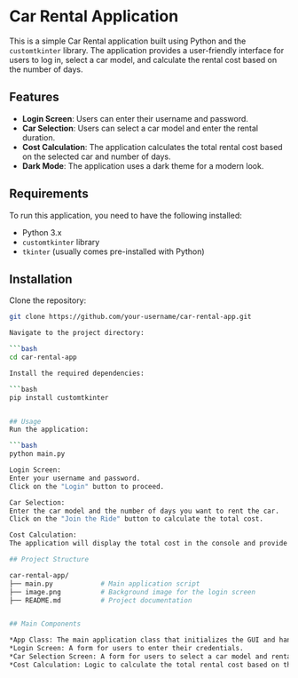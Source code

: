 # Car Rental Application

This is a simple Car Rental application built using Python and the `customtkinter` library. The application provides a user-friendly interface for users to log in, select a car model, and calculate the rental cost based on the number of days.

## Features

- **Login Screen**: Users can enter their username and password.
- **Car Selection**: Users can select a car model and enter the rental duration.
- **Cost Calculation**: The application calculates the total rental cost based on the selected car and number of days.
- **Dark Mode**: The application uses a dark theme for a modern look.

## Requirements

To run this application, you need to have the following installed:

- Python 3.x
- `customtkinter` library
- `tkinter` (usually comes pre-installed with Python)

## Installation

Clone the repository:

   ```bash
   git clone https://github.com/your-username/car-rental-app.git

Navigate to the project directory:

   ```bash
   cd car-rental-app

Install the required dependencies:

   ```bash
   pip install customtkinter


## Usage
Run the application:

   ```bash
   python main.py

Login Screen:
Enter your username and password.
Click on the "Login" button to proceed.

Car Selection:
Enter the car model and the number of days you want to rent the car.
Click on the "Join the Ride" button to calculate the total cost.

Cost Calculation:
The application will display the total cost in the console and provide a confirmation message.

## Project Structure

car-rental-app/
├── main.py            # Main application script
├── image.png          # Background image for the login screen
├── README.md          # Project documentation


## Main Components

*App Class: The main application class that initializes the GUI and handles user interactions.
*Login Screen: A form for users to enter their credentials.
*Car Selection Screen: A form for users to select a car model and rental duration.
*Cost Calculation: Logic to calculate the total rental cost based on the selected car and number of days.

